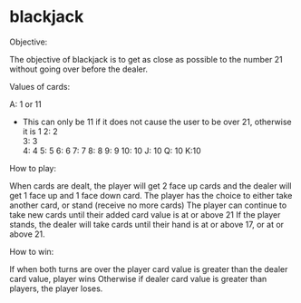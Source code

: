 # blackjack

Objective:

The objective of blackjack is to get as close as possible to the number 21 without going over before the dealer.

Values of cards:

A: 1 or 11
  - This can only be 11 if it does not cause the user to be over 21, otherwise it is 1
2: 2 </br>
3: 3 </br>
4: 4
5: 5
6: 6
7: 7
8: 8
9: 9
10: 10
J: 10
Q: 10
K:10



How to play:

When cards are dealt, the player will get 2 face up cards and the dealer will get 1 face up and 1 face down card.
The player has the choice to either take another card, or stand (receive no more cards)
The player can continue to take new cards until their added card value is at or above 21
If the player stands, the dealer will take cards until their hand is at or above 17, or at or above 21.

How to win:

If when both turns are over the player card value is greater than the dealer card value, player wins
Otherwise if dealer card value is greater than players, the player loses.
